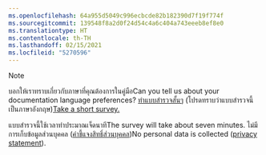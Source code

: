 ```yaml
---
ms.openlocfilehash: 64a955d5049c996ecbcde82b182390d7f19f774f
ms.sourcegitcommit: 139548f8a2d0f24d54c4a6c404a743eeeb8ef8e0
ms.translationtype: HT
ms.contentlocale: th-TH
ms.lasthandoff: 02/15/2021
ms.locfileid: "5270596"
---
```

> [!NOTE]
><span data-ttu-id="13ec4-101">บอกให้เราทราบเกี่ยวกับภาษาที่คุณต้องการในคู่มือ</span><span class="sxs-lookup"><span data-stu-id="13ec4-101">Can you tell us about your documentation language preferences?</span></span> <span data-ttu-id="13ec4-102">[ทำแบบสำรวจสั้นๆ](https://aka.ms/BAG_Docs_Language_Survey) (โปรดทราบว่าแบบสำรวจนี้เป็นภาษาอังกฤษ)</span><span class="sxs-lookup"><span data-stu-id="13ec4-102">[Take a short survey.](https://aka.ms/BAG_Docs_Language_Survey)</span></span>
>
><span data-ttu-id="13ec4-103">แบบสำรวจนี้ใช้เวลาทำประมาณเจ็ดนาที</span><span class="sxs-lookup"><span data-stu-id="13ec4-103">The survey will take about seven minutes.</span></span> <span data-ttu-id="13ec4-104">ไม่มีการเก็บข้อมูลส่วนบุคคล ([คำชี้แจงสิทธิ์ส่วนบุคคล](https://go.microsoft.com/fwlink/?LinkId=521839))</span><span class="sxs-lookup"><span data-stu-id="13ec4-104">No personal data is collected ([privacy statement](https://go.microsoft.com/fwlink/?LinkId=521839)).</span></span>
